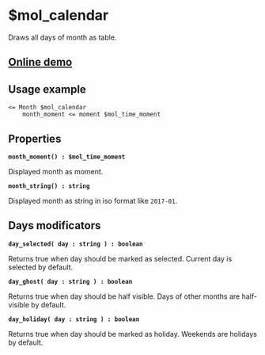 # $mol_calendar

Draws all days of month as table.

## [Online demo](http://eigenmethod.github.io/mol/#demo=mol_calendar)

## Usage example
```
<= Month $mol_calendar
	month_moment <= moment $mol_time_moment
```

## Properties

**`month_moment() : $mol_time_moment`**

Displayed month as moment.

**`month_string() : string`**

Displayed month as string in iso format like `2017-01`.

## Days modificators

**`day_selected( day : string ) : boolean`**

Returns true when day should be marked as selected. Current day is selected by default.

**`day_ghost( day : string ) : boolean`**

Returns true when day should be half visible. Days of other months are half-visible by default.

**`day_holiday( day : string ) : boolean`**

Returns true when day should be marked as holiday. Weekends are holidays by default.
